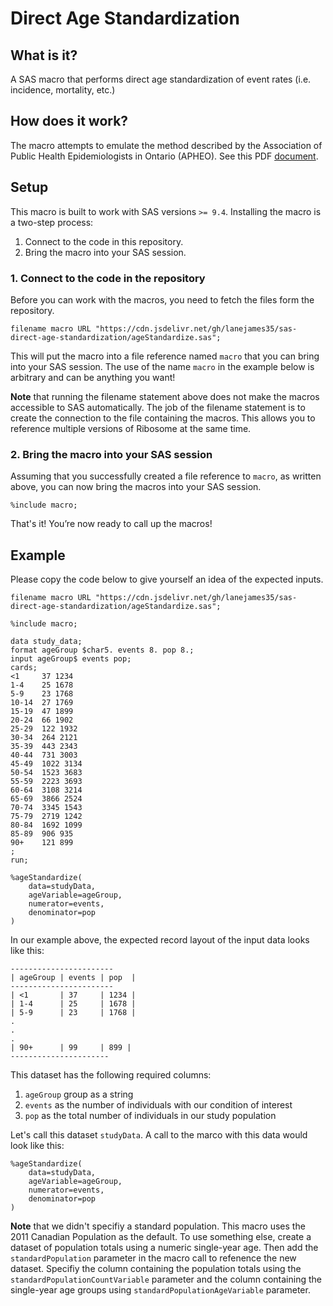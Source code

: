 # Direct Age Standardization
## What is it?
A SAS macro that performs direct age standardization of event rates (i.e. incidence, mortality, etc.)

## How does it work?
The macro attempts to emulate the method described by the Association of Public Health Epidemiologists in Ontario (APHEO). See this PDF [document](http://core.apheo.ca/resources/indicators/Standardization%20report_NamBains_FINALMarch16.pdf).

## Setup
This macro is built to work with SAS versions `>= 9.4`. Installing the macro is a two-step process:
1. Connect to the code in this repository.
2. Bring the macro into your SAS session.

### 1. Connect to the code in the repository
Before you can work with the macros, you need to fetch the files form the repository.

```
filename macro URL "https://cdn.jsdelivr.net/gh/lanejames35/sas-direct-age-standardization/ageStandardize.sas";
```
This will put the macro into a file reference named `macro` that you can bring into your SAS session. The use of the name `macro` in the example below is arbitrary and can be anything you want!

**Note** that running the filename statement above does not make the macros accessible to SAS automatically. The job of the filename statement is to create the connection to the file containing the macros. This allows you to reference multiple versions of Ribosome at the same time.

### 2. Bring the macro into your SAS session
Assuming that you successfully created a file reference to `macro`, as written above, you can now bring the macros into your SAS session.

```
%include macro;
```

That's it! You’re now ready to call up the macros!

## Example
Please copy the code below to give yourself an idea of the expected inputs.

```
filename macro URL "https://cdn.jsdelivr.net/gh/lanejames35/sas-direct-age-standardization/ageStandardize.sas";

%include macro;

data study_data;
format ageGroup $char5. events 8. pop 8.;
input ageGroup$ events pop;
cards;
<1     37 1234
1-4    25 1678
5-9    23 1768
10-14  27 1769
15-19  47 1899
20-24  66 1902
25-29  122 1932
30-34  264 2121
35-39  443 2343
40-44  731 3003
45-49  1022 3134
50-54  1523 3683
55-59  2223 3693
60-64  3108 3214
65-69  3866 2524
70-74  3345 1543
75-79  2719 1242
80-84  1692 1099
85-89  906 935
90+    121 899
;
run;

%ageStandardize(
    data=studyData,
    ageVariable=ageGroup,
    numerator=events,
    denominator=pop
)
```

In our example above, the expected record layout of the input data looks like this:

```
-----------------------
| ageGroup | events | pop  | 
-----------------------
| <1       | 37     | 1234 |
| 1-4      | 25     | 1678 |
| 5-9      | 23     | 1768 |
.
.
.
| 90+      | 99     | 899 |
----------------------
```

This dataset has the following required columns:
1. `ageGroup` group as a string
2. `events` as the number of individuals with our condition of interest
3. `pop` as the total number of individuals in our study population

Let's call this dataset `studyData`. A call to the marco with this data would look like this:
```
%ageStandardize(
    data=studyData,
    ageVariable=ageGroup,
    numerator=events,
    denominator=pop
)
```

**Note** that we didn't specifiy a standard population. This macro uses the 2011 Canadian Population as the default. To use something else, create a dataset of population totals using a numeric single-year age. Then add the `standardPopulation` parameter in the macro call to refenence the new dataset. Specifiy the column containing the population totals using the `standardPopulationCountVariable` parameter and the column containing the single-year age groups using `standardPopulationAgeVariable` parameter.
